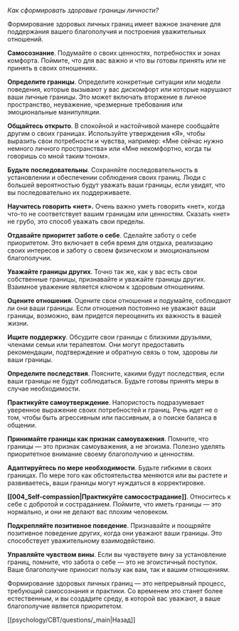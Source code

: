*Как сформировать здоровые границы личности?*

Формирование здоровых личных границ имеет важное значение для поддержания вашего благополучия и построения уважительных отношений.

**Самосознание**. Подумайте о своих ценностях, потребностях и зонах комфорта. Поймите, что для вас важно и что вы готовы принять или не принять в своих отношениях.

**Определите границы**. Определите конкретные ситуации или модели поведения, которые вызывают у вас дискомфорт или которые нарушают ваши личные границы. Это может включать вторжение в личное пространство, неуважение, чрезмерные требования или эмоциональные манипуляции.

**Общайтесь открыто**. В спокойной и настойчивой манере сообщайте другим о своих границах. Используйте утверждения «Я», чтобы выразить свои потребности и чувства, например: «Мне сейчас нужно немного личного пространства» или «Мне некомфортно, когда ты говоришь со мной таким тоном».

**Будьте последовательны**. Сохраняйте последовательность в установлении и обеспечении соблюдения своих границ. Люди с большей вероятностью будут уважать ваши границы, если увидят, что вы последовательно их поддерживаете.

**Научитесь говорить «нет».** Очень важно уметь говорить «нет», когда что-то не соответствует вашим границам или ценностям. Сказать «нет» не грубо, это способ уважать свои пределы.

**Отдавайте приоритет заботе о себе**. Сделайте заботу о себе приоритетом. Это включает в себя время для отдыха, реализацию своих интересов и заботу о своем физическом и эмоциональном благополучии.

**Уважайте границы других**. Точно так же, как у вас есть свои собственные границы, признавайте и уважайте границы других. Взаимное уважение является ключом к здоровым отношениям.

**Оцените отношения**. Оцените свои отношения и подумайте, соблюдают ли они ваши границы. Если отношения постоянно не уважают ваши границы, возможно, вам придется переоценить их важность в вашей жизни.

**Ищите поддержку**. Обсудите свои границы с близкими друзьями, членами семьи или терапевтом. Они могут предоставить рекомендации, подтверждение и обратную связь о том, здоровы ли ваши границы.

**Определите последствия**. Поясните, какими будут последствия, если ваши границы не будут соблюдаться. Будьте готовы принять меры в случае необходимости.

**Практикуйте самоутверждение**. Напористость подразумевает уверенное выражение своих потребностей и границ. Речь идет не о том, чтобы быть агрессивным или пассивным, а о поиске баланса в общении.

**Принимайте границы как признак самоуважения**. Помните, что границы — это признак самоуважения, а не эгоизма. Полезно уделять приоритетное внимание своему благополучию и ценностям.

**Адаптируйтесь по мере необходимости**. Будьте гибкими в своих границах. По мере того как обстоятельства меняются или вы растете и развиваетесь, ваши границы могут нуждаться в корректировке.

**[[004_Self-compassion|Практикуйте самосострадание]]**. Относитесь к себе с добротой и состраданием. Поймите, что иметь границы — это нормально, и они не делают вас плохим человеком.

**Подкрепляйте позитивное поведение**. Признавайте и поощряйте позитивное поведение других, когда они уважают ваши границы. Это способствует уважительному взаимодействию.

**Управляйте чувством вины**. Если вы чувствуете вину за установление границ, помните, что забота о себе — это не эгоистичный поступок. Ваше благополучие приносит пользу как вам, так и вашим отношениям.

Формирование здоровых личных границ — это непрерывный процесс, требующий самосознания и практики. Со временем это станет более естественным, и вы создадите среду, в которой вас уважают, а ваше благополучие является приоритетом.

[[psychology/CBT/questions/_main|Назад]]
